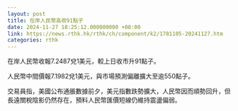 ```yaml
---
layout: post
title: 在岸人民幣高收91點子
date: 2024-11-27 18:25:12.000000000 +08:00
link: https://news.rthk.hk/rthk/ch/component/k2/1781105-20241127.htm
categories: rthk
---
```


在岸人民幣收報7.2487兌1美元，較上日收市升91點子。

人民幣中間價報7.1982兌1美元，與市場預測偏離擴大至逾550點子。

交易員指，美國公布通脹數據前夕，美元指數跌勢擴大，人民幣因而順勢回升，但長遠關稅陰影仍然存在，預料人民幣匯價短線仍維持震盪偏弱。
